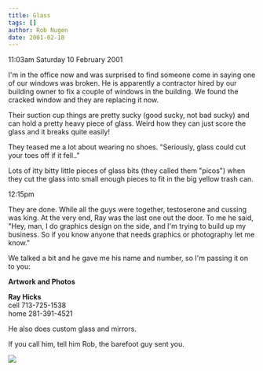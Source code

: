 ```yaml
---
title: Glass
tags: []
author: Rob Nugen
date: 2001-02-10
---
```


<p class=date>11:03am Saturday 10 February 2001</p>

<p>I'm in the office now and was surprised to find
someone come in saying one of our windows was broken. 
He is apparently a contractor hired by our building
owner to fix a couple of windows in the building.  We
found the cracked window and they are replacing it
now.</p>

<p>Their suction cup things are pretty sucky (good
sucky, not bad sucky) and can hold a pretty heavy
piece of glass.  Weird how they can just score the
glass and it breaks quite easily!</p>

<p>They teased me a lot about wearing no shoes. 
"Seriously, glass could cut your toes off if it
fell.."</p>

<p>Lots of itty bitty little pieces of glass bits
(they called them "picos") when they cut the glass
into small enough pieces to fit in the big yellow
trash can.</p>

<p class=date>12:15pm</p>

<p>They are done.  While all the guys were together,
testoserone and cussing was king.  At the very end,
Ray was the last one out the door.  To me he said,
"Hey, man, I do graphics design on the side, and I'm
trying to build up my business.  So if you know anyone
that needs graphics or photography let me know."</p>

<p>We talked a bit and he gave me his name and number,
so I'm passing it on to you:</p>

<p><b>Artwork and Photos</b></p>

<p><b>Ray Hicks</b>
<br>cell 713-725-1538
<br>home 281-391-4521</p>

<p>He also does custom glass and mirrors.</p>

<p>If you call him, tell him Rob, the barefoot guy
sent you.</p>

<p><img src="/images/rob/wL-ROB.gif"/></p>
